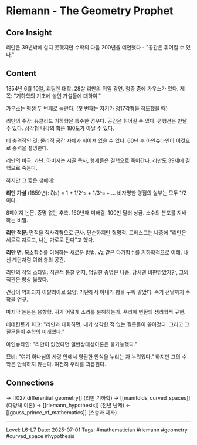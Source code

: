 # Riemann - The Geometry Prophet

## Core Insight  
리만은 39년밖에 살지 못했지만 수학의 다음 200년을 예언했다 - "공간은 휘어질 수 있다."

## Content
1854년 6월 10일, 괴팅겐 대학. 28살 리만의 취임 강연. 청중 중에 가우스가 있다. 제목: "기하학의 기초에 놓인 가설들에 대하여."

가우스는 평생 두 번째로 놀란다. (첫 번째는 자기가 정17각형을 작도했을 때)

리만의 주장: 유클리드 기하학은 특수한 경우다. 공간은 휘어질 수 있다. 평행선은 만날 수 있다. 삼각형 내각의 합은 180도가 아닐 수 있다.

더 충격적인 것: 물리적 공간 자체가 휘어져 있을 수 있다. 60년 후 아인슈타인이 이것으로 중력을 설명한다.

리만의 비극: 가난. 아버지는 시골 목사, 형제들은 결핵으로 죽어간다. 리만도 39세에 결핵으로 죽는다. 

하지만 그 짧은 생애에:

**리만 가설** (1859년): 
ζ(s) = 1 + 1/2^s + 1/3^s + ... 
비자명한 영점의 실부는 모두 1/2이다.

8페이지 논문. 증명 없는 추측. 160년째 미해결. 100만 달러 상금. 소수의 분포를 지배하는 비밀.

**리만 적분**: 
면적을 직사각형으로 근사. 단순하지만 혁명적. 르베스그는 나중에 "리만은 세로로 자르고, 나는 가로로 잔다"고 했다.

**리만 면**: 
복소함수를 이해하는 새로운 방법. √z 같은 다가함수를 기하학적으로 이해. 나선 계단처럼 여러 층의 공간.

리만의 작업 스타일: 직관적 통찰 먼저, 엄밀한 증명은 나중. 당시엔 비판받았지만, 그의 직관은 항상 옳았다.

건강이 악화되자 이탈리아로 요양. 가난해서 아내가 빵을 구워 팔았다. 죽기 전날까지 수학을 연구.

마지막 논문은 음향학. 귀가 어떻게 소리를 분해하는가. 푸리에 변환의 생리학적 구현.

데데킨트가 회고: "리만과 대화하면, 내가 생각한 적 없는 질문들이 쏟아졌다. 그리고 그 질문들이 수학의 미래였다."

아인슈타인: "리만이 없었다면 일반상대성이론은 불가능했다."

묘비: "여기 하나님의 사랑 안에서 영원한 안식을 누리는 자 누워있다."
하지만 그의 수학은 안식하지 않는다. 여전히 우리를 괴롭힌다.

## Connections
→ [[027_differential_geometry]] (리만 기하학)
→ [[manifolds_curved_spaces]] (다양체 이론)
→ [[riemann_hypothesis]] (천년 난제)
← [[gauss_prince_of_mathematics]] (스승과 제자)

---
Level: L6-L7
Date: 2025-07-01
Tags: #mathematician #riemann #geometry #curved_space #hypothesis